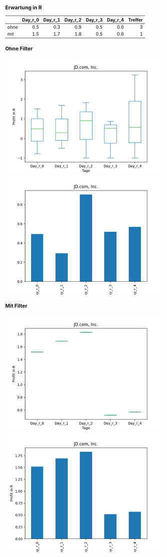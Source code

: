 ### Erwartung in R
|      |   Day_r_0 |   Day_r_1 |   Day_r_2 |   Day_r_3 |   Day_r_4 |   Treffer |
|:-----|----------:|----------:|----------:|----------:|----------:|----------:|
| ohne |       0.5 |       0.3 |       0.9 |       0.5 |       0.6 |         3 |
| mit  |       1.5 |       1.7 |       1.8 |       0.5 |       0.6 |         1 |

### Ohne Filter
![image info](./data/JD_box_all.png)
![image info](./data/JD_median_all.png)

### Mit Filter
![image info](./data/JD_box_filtered.png)
![image info](./data/JD_median_filtered.png)